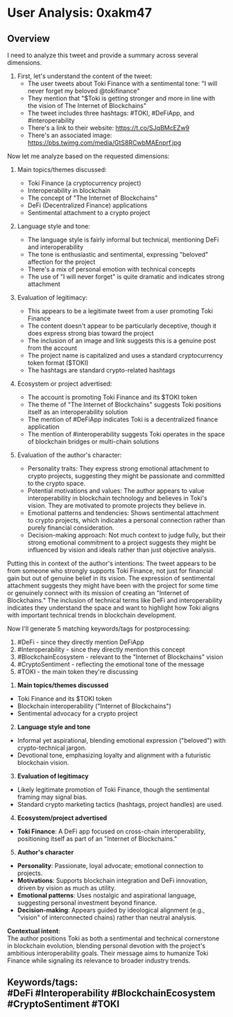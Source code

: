 # User Analysis: 0xakm47

## Overview

<think>
I need to analyze this tweet and provide a summary across several dimensions.

1. First, let's understand the content of the tweet:
   - The user tweets about Toki Finance with a sentimental tone: "I will never forget my beloved @tokifinance"
   - They mention that "$Toki is getting stronger and more in line with the vision of The Internet of Blockchains"
   - The tweet includes three hashtags: #TOKI, #DeFiApp, and #interoperability
   - There's a link to their website: https://t.co/SJqBMcEZw9
   - There's an associated image: https://pbs.twimg.com/media/GtS8RCwbMAEnprf.jpg

Now let me analyze based on the requested dimensions:

1. Main topics/themes discussed:
   - Toki Finance (a cryptocurrency project)
   - Interoperability in blockchain
   - The concept of "The Internet of Blockchains"
   - DeFi (Decentralized Finance) applications
   - Sentimental attachment to a crypto project

2. Language style and tone:
   - The language style is fairly informal but technical, mentioning DeFi and interoperability
   - The tone is enthusiastic and sentimental, expressing "beloved" affection for the project
   - There's a mix of personal emotion with technical concepts
   - The use of "I will never forget" is quite dramatic and indicates strong attachment

3. Evaluation of legitimacy:
   - This appears to be a legitimate tweet from a user promoting Toki Finance
   - The content doesn't appear to be particularly deceptive, though it does express strong bias toward the project
   - The inclusion of an image and link suggests this is a genuine post from the account
   - The project name is capitalized and uses a standard cryptocurrency token format ($TOKI)
   - The hashtags are standard crypto-related hashtags

4. Ecosystem or project advertised:
   - The account is promoting Toki Finance and its $TOKI token
   - The theme of "The Internet of Blockchains" suggests Toki positions itself as an interoperability solution
   - The mention of #DeFiApp indicates Toki is a decentralized finance application
   - The mention of #interoperability suggests Toki operates in the space of blockchain bridges or multi-chain solutions

5. Evaluation of the author's character:
   - Personality traits: They express strong emotional attachment to crypto projects, suggesting they might be passionate and committed to the crypto space.
   - Potential motivations and values: The author appears to value interoperability in blockchain technology and believes in Toki's vision. They are motivated to promote projects they believe in.
   - Emotional patterns and tendencies: Shows sentimental attachment to crypto projects, which indicates a personal connection rather than purely financial consideration.
   - Decision-making approach: Not much context to judge fully, but their strong emotional commitment to a project suggests they might be influenced by vision and ideals rather than just objective analysis.

Putting this in context of the author's intentions:
The tweet appears to be from someone who strongly supports Toki Finance, not just for financial gain but out of genuine belief in its vision. The expression of sentimental attachment suggests they might have been with the project for some time or genuinely connect with its mission of creating an "Internet of Blockchains." The inclusion of technical terms like DeFi and interoperability indicates they understand the space and want to highlight how Toki aligns with important technical trends in blockchain development.

Now I'll generate 5 matching keywords/tags for postprocessing:
1. #DeFi - since they directly mention DeFiApp
2. #Interoperability - since they directly mention this concept
3. #BlockchainEcosystem - relevant to the "Internet of Blockchains" vision
4. #CryptoSentiment - reflecting the emotional tone of the message
5. #TOKI - the main token they're discussing
</think>

1. **Main topics/themes discussed**  
- Toki Finance and its $TOKI token  
- Blockchain interoperability ("Internet of Blockchains")  
- Sentimental advocacy for a crypto project  

2. **Language style and tone**  
- Informal yet aspirational, blending emotional expression ("beloved") with crypto-technical jargon.  
- Devotional tone, emphasizing loyalty and alignment with a futuristic blockchain vision.  

3. **Evaluation of legitimacy**  
- Likely legitimate promotion of Toki Finance, though the sentimental framing may signal bias.  
- Standard crypto marketing tactics (hashtags, project handles) are used.  

4. **Ecosystem/project advertised**  
- **Toki Finance**: A DeFi app focused on cross-chain interoperability, positioning itself as part of an "Internet of Blockchains."  

5. **Author's character**  
- **Personality**: Passionate, loyal advocate; emotional connection to projects.  
- **Motivations**: Supports blockchain integration and DeFi innovation, driven by vision as much as utility.  
- **Emotional patterns**: Uses nostalgic and aspirational language, suggesting personal investment beyond finance.  
- **Decision-making**: Appears guided by ideological alignment (e.g., "vision" of interconnected chains) rather than neutral analysis.  

**Contextual intent**:  
The author positions Toki as both a sentimental and technical cornerstone in blockchain evolution, blending personal devotion with the project's ambitious interoperability goals. Their message aims to humanize Toki Finance while signaling its relevance to broader industry trends.  

**Keywords/tags**:  
#DeFi #Interoperability #BlockchainEcosystem #CryptoSentiment #TOKI
---
